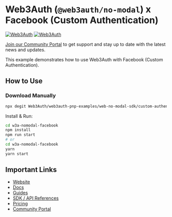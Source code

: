 # Web3Auth (`@web3auth/no-modal`) x Facebook (Custom Authentication)

[![Web3Auth](https://img.shields.io/badge/Web3Auth-SDK-blue)](https://web3auth.io/docs/sdk/pnp/web/no-modal)
[![Web3Auth](https://img.shields.io/badge/Web3Auth-Community-cyan)](https://community.web3auth.io)

[Join our Community Portal](https://community.web3auth.io/) to get support and stay up to date with the latest news and updates.

This example demonstrates how to use Web3Auth with Facebook (Custom Authentication).

## How to Use

### Download Manually

```bash
npx degit Web3Auth/web3auth-pnp-examples/web-no-modal-sdk/custom-authentication/facebook-react-no-modal-example w3a-nomodal-facebook
```

Install & Run:

```bash
cd w3a-nomodal-facebook
npm install
npm run start
# or
cd w3a-nomodal-facebook
yarn
yarn start
```

## Important Links

- [Website](https://web3auth.io)
- [Docs](https://web3auth.io/docs)
- [Guides](https://web3auth.io/docs/content-hub?type=guides)
- [SDK / API References](https://web3auth.io/docs/sdk)
- [Pricing](https://web3auth.io/pricing.html)
- [Community Portal](https://community.web3auth.io)
